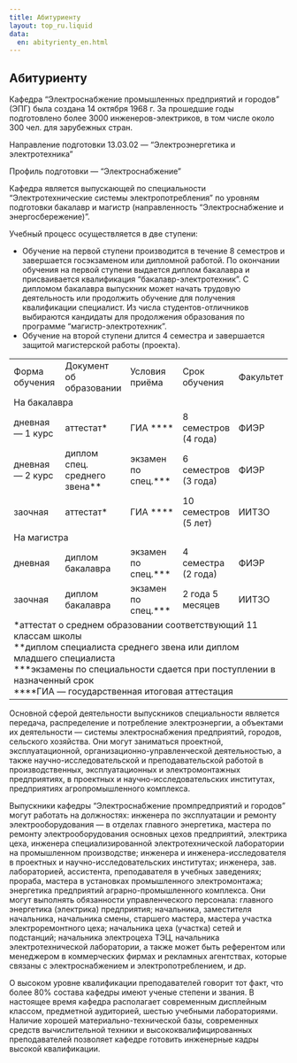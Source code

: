 ```yaml
---
title: Абитуриенту
layout: top_ru.liquid
data:
  en: abityrienty_en.html
---
```


## Абитуриенту

Кафедра “Электроснабжение промышленных предприятий и городов” (ЭПГ) была
создана 14 октября 1968 г. За прошедшие годы подготовлено более 3000
инженеров-электриков, в том числе около 300 чел. для зарубежных стран.

Направление подготовки 13.03.02 — “Электроэнергетика и электротехника”

Профиль подготовки — “Электроснабжение”

Кафедра является выпускающей по специальности “Электротехнические
системы электропотребления” по уровням подготовки бакалавр и магистр
(направленность “Электроснабжение и энергосбережение)”.

Учебный процесс осуществляется в две ступени:

- Обучение на <span class="bld">первой ступени</span> производится в
  течение 8 семестров и завершается госэкзаменом или дипломной работой.
  По окончании обучения на первой ступени выдается диплом бакалавра и
  присваивается квалификация “бакалавр-электротехник”. С дипломом
  бакалавра выпускник может начать трудовую деятельность или продолжить
  обучение для получения квалификации специалист. Из числа
  студентов-отличников выбираются кандидаты для продолжения образования
  по программе “магистр-электротехник”.
- Обучение на <span class="bld">второй ступени</span> длится 4 семестра
  и завершается защитой магистерской работы (проекта).

<table id="abit">
  <colgroup>
  <col style="width: 20%" />
  <col style="width: 20%" />
  <col style="width: 22%" />
  <col style="width: 20%" />
  <col style="width: 15%" />
  </colgroup>
<tbody>
  <tr>
    <td>Форма обучения</td>
    <td>Документ об образовании</td>
    <td>Условия приёма</td>
    <td>Срок обучения</td>
    <td>Факультет</td>
  </tr>
  <tr>
    <td colspan="5">На бакалавра</td>
  </tr>
  <tr>
    <td>дневная — 1 курс</td>
    <td>аттестат*</td>
    <td>ГИА ****</td>
    <td>8 семестров<br />(4 года)</td>
    <td>ФИЭР</td>
  </tr>
  <tr>
    <td>дневная — 2 курс</td>
    <td>диплом спец. среднего звена**</td>
    <td>экзамен по спец.***</td>
    <td>6 семестров<br />(3 года)</td>
    <td>ФИЭР</td>
  </tr>
  <tr>
    <td>заочная</td>
    <td>аттестат*</td>
    <td>ГИА ****</td>
    <td>10 семестров<br />(5 лет)</td>
    <td>ИИТЗО</td>
  </tr>
  <tr>
    <td colspan="5">На магистра</td>
  </tr>
  <tr>
    <td>дневная</td>
    <td>диплом бакалавра</td>
    <td>экзамен по спец.***</td>
    <td>4 семестра<br />(2 года)</td>
    <td>ФИЭР</td>
  </tr>
  <tr>
    <td>заочная</td>
    <td>диплом бакалавра</td>
    <td>экзамен по спец.***</td>
    <td>2 года 5 месяцев</td>
    <td>ИИТЗО</td>
  </tr>
  <tr>
    <td colspan="5">*аттестат о среднем образовании соответствующий 11
    классам школы<br />
    **диплом специалиста среднего звена или диплом младшего
    специалиста<br />
    ***экзамены по специальности сдается при
    поступлении в назначенный срок<br />
    ****ГИА — государственная итоговая аттестация</td>
  </tr>
</tbody>
</table>

Основной сферой деятельности выпускников специальности является
передача, распределение и потребление электроэнергии, а объектами их
деятельности — системы электроснабжения предприятий, городов, сельского
хозяйства. Они могут заниматься проектной, эксплуатационной,
организационно-управленческой деятельностью, а также
научно-исследовательской и преподавательской работой в производственных,
эксплуатационных и электромонтажных предприятиях, в проектных и
научно-исследовательских институтах, предприятиях агропромышленного
комплекса.

Выпускники кафедры “Электроснабжение промпредприятий и городов” могут
работать на должностях: инженера по эксплуатации и ремонту
электрооборудования — в отделах главного энергетика, мастера по ремонту
электрооборудования основных цехов предприятий, электрика цеха, инженера
специализированной электротехнической лаборатории на промышленном
производстве; инженера и инженера-исследователя в проектных и
научно-исследовательских институтах; инженера, зав. лабораторией,
ассистента, преподавателя в учебных заведениях; прораба, мастера в
установках промышленного электромонтажа; энергетика предприятий
аграрно-промышленного комплекса. Они могут выполнять обязанности
управленческого персонала: главного энергетика (электрика) предприятия;
начальника, заместителя начальника, начальника смены, старшего мастера,
мастера участка электроремонтного цеха; начальника цеха (участка) сетей
и подстанций; начальника электроцеха ТЭЦ, начальника электротехнической
лаборатории, а также может быть референтом или менеджером в коммерческих
фирмах и рекламных агентствах, которые связаны с электроснабжением и
электропотреблением, и др.

О высоком уровне квалификации преподавателей говорит тот факт, что более
80% состава кафедры имеют ученые степени и звания. В настоящее время
кафедра располагает современным дисплейным классом, предметной
аудиторией, шестью учебными лабораториями. Наличие хорошей
материально-технической базы, современных средств вычислительной техники
и высококвалифицированных преподавателей позволяет кафедре готовить
инженерные кадры высокой квалификации.
